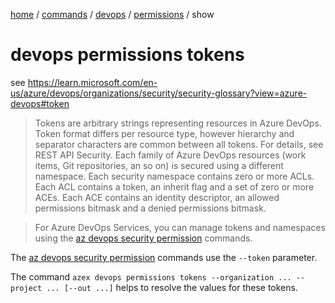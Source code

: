 [home](/readme.md) / [commands](/docs/commands/readme.md) / [devops](/docs/commands/devops/readme.md) / [permissions](/docs/commands/devops/permissions/readme.md) / show

# devops permissions tokens

see https://learn.microsoft.com/en-us/azure/devops/organizations/security/security-glossary?view=azure-devops#token

> Tokens are arbitrary strings representing resources in Azure DevOps. Token format differs per resource type, however hierarchy and separator characters are common between all tokens. For details, see REST API Security.
>Each family of Azure DevOps resources (work items, Git repositories, an so on) is secured using a different namespace. Each security namespace contains zero or more ACLs. Each ACL contains a token, an inherit flag and a set of zero or more ACEs. Each ACE contains an identity descriptor, an allowed permissions bitmask and a denied permissions bitmask.

> For Azure DevOps Services, you can manage tokens and namespaces using the [az devops security permission](https://learn.microsoft.com/en-us/cli/azure/devops/security/permission?view=azure-cli-latest) commands. 

The [az devops security permission](https://learn.microsoft.com/en-us/cli/azure/devops/security/permission?view=azure-cli-latest) commands use the  `--token` parameter.

The command `azex devops permissions tokens --organization ... --project ... [--out ...]` helps to resolve the values for these tokens.

